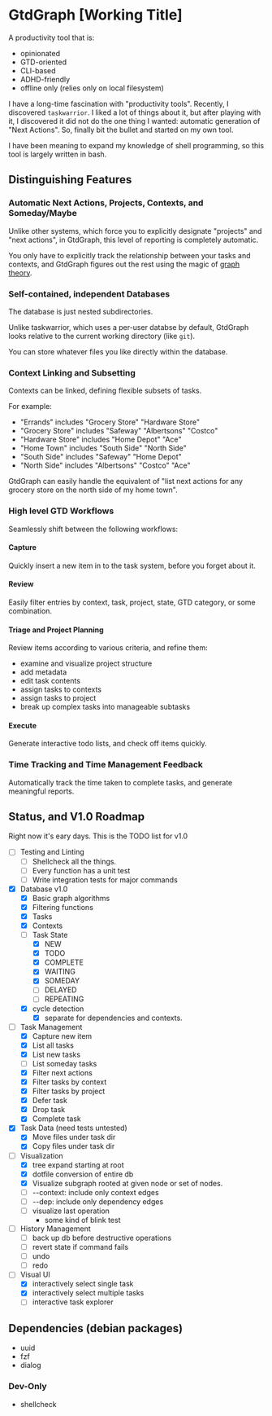 # GtdGraph [Working Title]

A productivity tool that is:

- opinionated
- GTD-oriented
- CLI-based
- ADHD-friendly
- offline only (relies only on local filesystem)

I have a long-time fascination with "productivity tools". Recently, I
discovered `taskwarrior`. I liked a lot of things about it, but after
playing with it, I discovered it did not do the one thing I wanted:
automatic generation of "Next Actions". So, finally bit the bullet and
started on my own tool.

I have been meaning to expand my knowledge of shell programming, so
this tool is largely written in bash.

## Distinguishing Features

### Automatic Next Actions, Projects, Contexts, and Someday/Maybe

Unlike other systems, which force you to explicitly designate
"projects" and "next actions", in GtdGraph, this level of reporting is
completely automatic.

You only have to explicitly track the relationship between your tasks
and contexts, and GtdGraph figures out the rest using the magic of
[graph theory](https://en.wikipedia.org/wiki/Graph_theory).

### Self-contained, independent Databases

The database is just nested subdirectories.

Unlike taskwarrior, which uses a per-user databse by default, GtdGraph
looks relative to the current working directory (like `git`).

You can store whatever files you like directly within the database.

### Context Linking and Subsetting

Contexts can be linked, defining flexible subsets of tasks.

For example:
- "Errands"        includes "Grocery Store" "Hardware Store"
- "Grocery Store"  includes "Safeway" "Albertsons" "Costco"
- "Hardware Store" includes "Home Depot" "Ace"
- "Home Town"      includes "South Side" "North Side"
- "South Side"     includes "Safeway" "Home Depot"
- "North Side"     includes "Albertsons" "Costco" "Ace"

GtdGraph can easily handle the equivalent of "list next actions for
any grocery store on the north side of my home town".

### High level GTD Workflows

Seamlessly shift between the following workflows:

#### Capture

Quickly insert a new item in to the task system, before you forget about it.

#### Review

Easily filter entries by context, task, project, state, GTD category,
or some combination.

#### Triage and Project Planning

Review items according to various criteria, and refine them:

- examine and visualize project structure
- add metadata
- edit task contents
- assign tasks to contexts
- assign tasks to project
- break up complex tasks into manageable subtasks

#### Execute

Generate interactive todo lists, and check off items quickly.

### Time Tracking and Time Management Feedback

Automatically track the time taken to complete tasks, and generate
meaningful reports.

## Status, and V1.0 Roadmap

Right now it's eary days. This is the TODO list for v1.0

- [ ] Testing and Linting
  - [ ] Shellcheck all the things.
  - [ ] Every function has a unit test
  - [ ] Write integration tests for major commands
- [X] Database v1.0
  - [X] Basic graph algorithms
  - [X] Filtering functions
  - [X] Tasks
  - [X] Contexts
  - [ ] Task State
    - [X] NEW
	- [X] TODO
	- [X] COMPLETE
	- [X] WAITING
	- [X] SOMEDAY
	- [ ] DELAYED
	- [ ] REPEATING
  - [X] cycle detection
	- [X] separate for dependencies and contexts.
- [ ] Task Management
  - [X] Capture new item
  - [X] List all tasks
  - [X] List new tasks
  - [ ] List someday tasks
  - [X] Filter next actions
  - [X] Filter tasks by context
  - [X] Filter tasks by project
  - [X] Defer task
  - [X] Drop task
  - [X] Complete task
- [X] Task Data (need tests untested)
  - [X] Move files under task dir
  - [X] Copy files under task dir
- [ ] Visualization
  - [X] tree expand starting at root
  - [X] dotfile conversion of entire db
  - [X] Visualize subgraph rooted at given node or set of nodes.
  - [ ] --context: include only context edges
  - [ ] --dep: include only dependency edges
  - [ ] visualize last operation
	- some kind of blink test
- [ ] History Management
  - [ ] back up db before destructive operations
  - [ ] revert state if command fails
  - [ ] undo
  - [ ] redo
- [ ] Visual UI
  - [X] interactively select single task
  - [X] interactively select multiple tasks
  - [ ] interactive task explorer

## Dependencies (debian packages)

- uuid
- fzf
- dialog

### Dev-Only

- shellcheck
